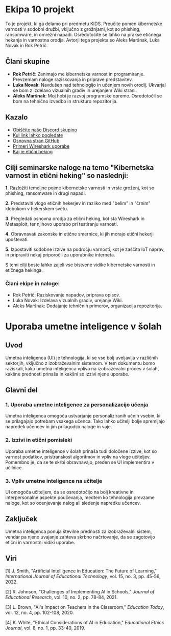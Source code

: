 # Ekipa 10 projekt

To je projekt, ki ga delamo pri predmetu KIDS. Preučite pomen kibernetske varnosti v sodobni družbi, vključno z grožnjami, kot so phishing, ransomware, in omrežni napadi. Osredotočite se lahko na prakse etičnega hekanja in varnostna orodja. Avtorji tega projekta so Aleks Maršnak, Luka Novak in Rok Petrič.

## Člani skupine

- **Rok Petrič**: Zanimajo me kibernetska varnost in programiranje. Prevzemam naloge raziskovanja in priprave predstavitev.
- **Luka Novak**: Navdušen nad tehnologijo in učenjem novih orodij. Ukvarjal se bom z izdelavo vizualnih gradiv in urejanjem Wiki strani.
- **Aleks Maršnak**: Moj hobi je razvoj programske opreme. Osredotočil se bom na tehnično izvedbo in strukturo repozitorija.


## Kazalo
- [Obiščite našo Discord skupino](https://discord.gg/gdv8NCvr)
- [Kul link lahko pogledate](https://www.youtube.com/watch?v=dQw4w9WgXcQ)
- [Osnovna stran GitHub](https://github.com)
- [Primeri Wireshark uporabe](https://www.wireshark.org/)
- [Kaj je etični heking](https://www.eccouncil.org/ethical-hacking/)

## Cilji seminarske naloge na temo "Kibernetska varnost in etični heking" so naslednji:

**1.** Razložiti temeljne pojme kibernetske varnosti in vrste groženj, kot so phishing, ransomware in drugi napadi.

**2.** Predstaviti vlogo etičnih hekerjev in razliko med "belim" in "črnim" klobukom v hekerskem svetu.

**3.** Pregledati osnovna orodja za etični heking, kot sta Wireshark in Metasploit, ter njihovo uporabo pri testiranju varnosti.

**4.** Obravnavati zakonske in etične smernice, ki jih morajo etični hekerji upoštevati.

**5.** Izpostaviti sodobne izzive na področju varnosti, kot je zaščita IoT naprav, in pripraviti nekaj priporočil za uporabnike interneta.

S temi cilji boste lahko zajeli vse bistvene vidike kibernetske varnosti in etičnega hekinga.

### Člani ekipe in naloge:
- Rok Petrič: Raziskovanje napadov, priprava opisov.
- Luka Novak: Izdelava vizualnih gradiv, urejanje Wiki.
- Aleks Maršnak: Dodajanje tehničnih primerov, organizacija repozitorija.

# Uporaba umetne inteligence v šolah

## Uvod
Umetna inteligenca (UI) je tehnologija, ki se vse bolj uveljavlja v različnih sektorjih, vključno z izobraževalnim sistemom. V tem dokumentu bomo raziskali, kako umetna inteligenca vpliva na izobraževalni proces v šolah, kakšne prednosti prinaša in kakšni so izzivi njene uporabe.

## Glavni del
### 1. Uporaba umetne inteligence za personalizacijo učenja
Umetna inteligenca omogoča ustvarjanje personaliziranih učnih vsebin, ki se prilagajajo potrebam vsakega učenca. Tako lahko učitelji bolje spremljajo napredek učencev in jim prilagodijo naloge in vaje.

### 2. Izzivi in etični pomisleki
Uporaba umetne inteligence v šolah prinaša tudi določene izzive, kot so varnost podatkov, pristranskost algoritmov in vpliv na vloge učiteljev. Pomembno je, da se te skrbi obravnavajo, preden se UI implementira v učilnice.

### 3. Vpliv umetne inteligence na učitelje
UI omogoča učiteljem, da se osredotočijo na bolj kreativne in interpersonalne aspekte poučevanja, medtem ko tehnologija prevzame naloge, kot so ocenjevanje nalog ali sledenje napredku učencev.

## Zaključek
Umetna inteligenca ponuja številne prednosti za izobraževalni sistem, vendar pa njeno uvajanje zahteva skrbno načrtovanje, da se zagotovijo etični in varnostni vidiki uporabe.

## Viri
[1] J. Smith, "Artificial Intelligence in Education: The Future of Learning," *International Journal of Educational Technology*, vol. 15, no. 3, pp. 45-56, 2022.

[2] R. Johnson, "Challenges of Implementing AI in Schools," *Journal of Educational Research*, vol. 10, no. 2, pp. 78-84, 2021.

[3] L. Brown, "AI's Impact on Teachers in the Classroom," *Education Today*, vol. 12, no. 4, pp. 102-108, 2020.

[4] K. White, "Ethical Considerations of AI in Education," *Educational Ethics Journal*, vol. 8, no. 1, pp. 33-40, 2019.

